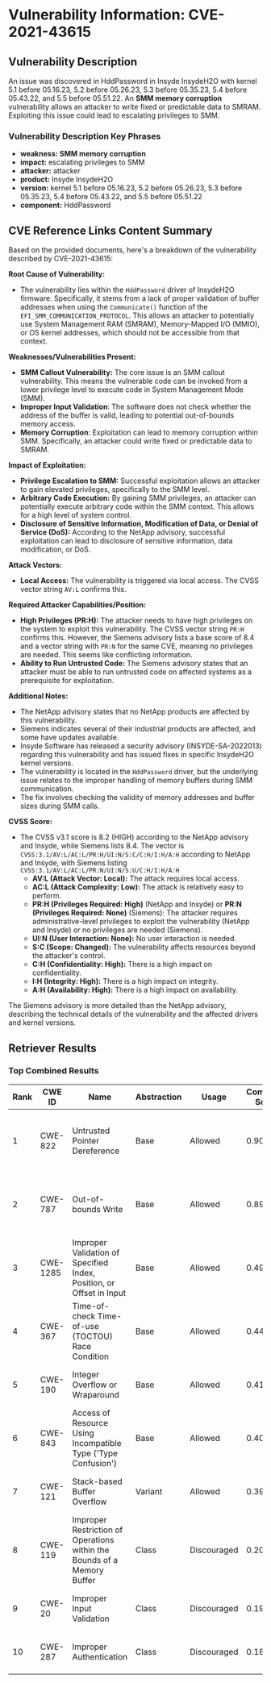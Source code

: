 # Vulnerability Information: CVE-2021-43615

## Vulnerability Description
An issue was discovered in HddPassword in Insyde InsydeH2O with kernel 5.1 before 05.16.23, 5.2 before 05.26.23, 5.3 before 05.35.23, 5.4 before 05.43.22, and 5.5 before 05.51.22. An **SMM memory corruption** vulnerability allows an attacker to write fixed or predictable data to SMRAM. Exploiting this issue could lead to escalating privileges to SMM.

### Vulnerability Description Key Phrases
- **weakness:** **SMM memory corruption**
- **impact:** escalating privileges to SMM
- **attacker:** attacker
- **product:** Insyde InsydeH2O
- **version:** kernel 5.1 before 05.16.23, 5.2 before 05.26.23, 5.3 before 05.35.23, 5.4 before 05.43.22, and 5.5 before 05.51.22
- **component:** HddPassword

## CVE Reference Links Content Summary
Based on the provided documents, here's a breakdown of the vulnerability described by CVE-2021-43615:

**Root Cause of Vulnerability:**

*   The vulnerability lies within the `HddPassword` driver of InsydeH2O firmware. Specifically, it stems from a lack of proper validation of buffer addresses when using the `Communicate()` function of the `EFI_SMM_COMMUNICATION_PROTOCOL`. This allows an attacker to potentially use System Management RAM (SMRAM), Memory-Mapped I/O (MMIO), or OS kernel addresses, which should not be accessible from that context.

**Weaknesses/Vulnerabilities Present:**

*   **SMM Callout Vulnerability:** The core issue is an SMM callout vulnerability. This means the vulnerable code can be invoked from a lower privilege level to execute code in System Management Mode (SMM).
*  **Improper Input Validation**: The software does not check whether the address of the buffer is valid, leading to potential out-of-bounds memory access.
*   **Memory Corruption**: Exploitation can lead to memory corruption within SMM. Specifically, an attacker could write fixed or predictable data to SMRAM.

**Impact of Exploitation:**

*   **Privilege Escalation to SMM:** Successful exploitation allows an attacker to gain elevated privileges, specifically to the SMM level.
*   **Arbitrary Code Execution:** By gaining SMM privileges, an attacker can potentially execute arbitrary code within the SMM context. This allows for a high level of system control.
*   **Disclosure of Sensitive Information, Modification of Data, or Denial of Service (DoS):** According to the NetApp advisory, successful exploitation can lead to disclosure of sensitive information, data modification, or DoS.

**Attack Vectors:**

*   **Local Access:** The vulnerability is triggered via local access. The CVSS vector string `AV:L` confirms this.

**Required Attacker Capabilities/Position:**

*   **High Privileges (PR:H):** The attacker needs to have high privileges on the system to exploit this vulnerability. The CVSS vector string `PR:H` confirms this. However, the Siemens advisory lists a base score of 8.4 and a vector string with `PR:N` for the same CVE, meaning no privileges are needed. This seems like conflicting information.
*   **Ability to Run Untrusted Code:** The Siemens advisory states that an attacker must be able to run untrusted code on affected systems as a prerequisite for exploitation.

**Additional Notes:**

*   The NetApp advisory states that no NetApp products are affected by this vulnerability.
*   Siemens indicates several of their industrial products are affected, and some have updates available.
*   Insyde Software has released a security advisory (INSYDE-SA-2022013) regarding this vulnerability and has issued fixes in specific InsydeH2O kernel versions.
*   The vulnerability is located in the `HddPassword` driver, but the underlying issue relates to the improper handling of memory buffers during SMM communication.
*   The fix involves checking the validity of memory addresses and buffer sizes during SMM calls.

**CVSS Score:**

*   The CVSS v3.1 score is 8.2 (HIGH) according to the NetApp advisory and Insyde, while Siemens lists 8.4. The vector is `CVSS:3.1/AV:L/AC:L/PR:H/UI:N/S:C/C:H/I:H/A:H` according to NetApp and Insyde, with Siemens listing `CVSS:3.1/AV:L/AC:L/PR:N/UI:N/S:U/C:H/I:H/A:H`
    *   **AV:L (Attack Vector: Local):** The attack requires local access.
    *   **AC:L (Attack Complexity: Low):** The attack is relatively easy to perform.
    *   **PR:H (Privileges Required: High)** (NetApp and Insyde) or **PR:N (Privileges Required: None)** (Siemens): The attacker requires administrative-level privileges to exploit the vulnerability (NetApp and Insyde) or no privileges are needed (Siemens).
    *   **UI:N (User Interaction: None):** No user interaction is needed.
    *   **S:C (Scope: Changed):** The vulnerability affects resources beyond the attacker's control.
    *   **C:H (Confidentiality: High):** There is a high impact on confidentiality.
    *   **I:H (Integrity: High):** There is a high impact on integrity.
    *  **A:H (Availability: High):** There is a high impact on availability.

The Siemens advisory is more detailed than the NetApp advisory, describing the technical details of the vulnerability and the affected drivers and kernel versions.

## Retriever Results

### Top Combined Results

| Rank | CWE ID | Name | Abstraction | Usage | Combined Score | Retrievers | Individual Scores |
|------|--------|------|-------------|-------|---------------|------------|-------------------|
| 1 | CWE-822 | Untrusted Pointer Dereference | Base | Allowed | 0.9028 | dense, sparse, graph | dense: 0.579, sparse: 0.447, graph: 1.000 |
| 2 | CWE-787 | Out-of-bounds Write | Base | Allowed | 0.8935 | dense, sparse, graph | dense: 0.601, sparse: 0.411, graph: 1.000 |
| 3 | CWE-1285 | Improper Validation of Specified Index, Position, or Offset in Input | Base | Allowed | 0.4973 | dense, sparse | dense: 0.626, sparse: 0.322 |
| 4 | CWE-367 | Time-of-check Time-of-use (TOCTOU) Race Condition | Base | Allowed | 0.4488 | sparse, graph | sparse: 0.312, graph: 0.757 |
| 5 | CWE-190 | Integer Overflow or Wraparound | Base | Allowed | 0.4100 | dense, sparse | dense: 0.567, sparse: 0.221 |
| 6 | CWE-843 | Access of Resource Using Incompatible Type ('Type Confusion') | Base | Allowed | 0.4084 | sparse, graph | sparse: 0.221, graph: 0.789 |
| 7 | CWE-121 | Stack-based Buffer Overflow | Variant | Allowed | 0.3933 | dense, sparse | dense: 0.567, sparse: 0.249 |
| 8 | CWE-119 | Improper Restriction of Operations within the Bounds of a Memory Buffer | Class | Discouraged | 0.2029 | dense, sparse | dense: 0.596, sparse: 0.271 |
| 9 | CWE-20 | Improper Input Validation | Class | Discouraged | 0.1935 | dense, sparse | dense: 0.578, sparse: 0.250 |
| 10 | CWE-287 | Improper Authentication | Class | Discouraged | 0.1889 | dense, sparse | dense: 0.588, sparse: 0.224 |


